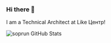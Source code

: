 ### Hi there 👋

I am a Technical Architect at Like Центр!

![soprun GitHub Stats](https://github-readme-stats.vercel.app/api?username=soprun&include_all_commits=true&hide=contribs&show_icons=true&count_private=true)

<!--
**soprun/soprun** is a ✨ _special_ ✨ repository because its `README.md` (this file) appears on your GitHub profile.

Here are some ideas to get you started:

- 🔭 I’m currently working on ...
- 🌱 I’m currently learning ...
- 👯 I’m looking to collaborate on ...
- 🤔 I’m looking for help with ...
- 💬 Ask me about ...
- 📫 How to reach me: ...
- 😄 Pronouns: ...
- ⚡ Fun fact: ...
-->
